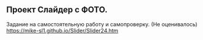 Проект Слайдер с ФОТО. 
----------------------
Задание на самостоятельную работу и самопроверку. (Не оценивалось)
https://mike-sl1.github.io/Slider/Slider24.htm
